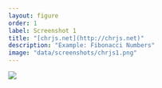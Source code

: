 ```yaml
---
layout: figure
order: 1
label: Screenshot 1
title: "[chrjs.net](http://chrjs.net)"
description: "Example: Fibonacci Numbers"
image: "data/screenshots/chrjs1.png"
---
```

<img src="{{ site.baseurl }}/data/screenshots/chrjs1.png">
